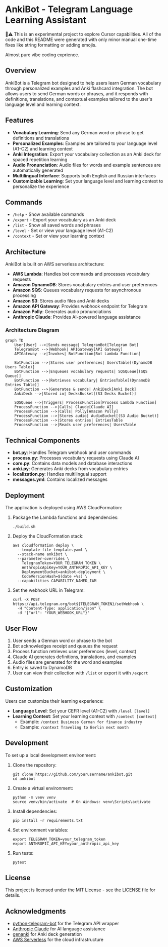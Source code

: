 # AnkiBot - Telegram Language Learning Assistant

🤖⚠️ This is an experimental project to explore Cursor capabilities. All of the code and this README were generated with only minor manual one-time fixes like string formatting or adding emojis.

Almost pure vibe coding exprience.

## Overview

AnkiBot is a Telegram bot designed to help users learn German vocabulary through personalized examples and Anki flashcard integration. The bot allows users to send German words or phrases, and it responds with definitions, translations, and contextual examples tailored to the user's language level and learning context.

## Features

- **Vocabulary Learning**: Send any German word or phrase to get definitions and translations
- **Personalized Examples**: Examples are tailored to your language level (A1-C2) and learning context
- **Anki Integration**: Export your vocabulary collection as an Anki deck for spaced repetition learning
- **Audio Pronunciation**: Audio files for words and example sentences are automatically generated
- **Multilingual Interface**: Supports both English and Russian interfaces
- **Customizable Learning**: Set your language level and learning context to personalize the experience

## Commands

- `/help` - Show available commands
- `/export` - Export your vocabulary as an Anki deck
- `/list` - Show all saved words and phrases
- `/level` - Set or view your language level (A1-C2)
- `/context` - Set or view your learning context

## Architecture

AnkiBot is built on AWS serverless architecture:

- **AWS Lambda**: Handles bot commands and processes vocabulary requests
- **Amazon DynamoDB**: Stores vocabulary entries and user preferences
- **Amazon SQS**: Queues vocabulary requests for asynchronous processing
- **Amazon S3**: Stores audio files and Anki decks
- **Amazon API Gateway**: Provides webhook endpoint for Telegram
- **Amazon Polly**: Generates audio pronunciations
- **Anthropic Claude**: Provides AI-powered language assistance

### Architecture Diagram

```mermaid
graph TD
    User[User] -->|Sends message| TelegramBot[Telegram Bot]
    TelegramBot -->|Webhook| APIGateway[API Gateway]
    APIGateway -->|Invokes| BotFunction[Bot Lambda Function]
    
    BotFunction -->|Stores user preferences| UsersTable[(DynamoDB Users Table)]
    BotFunction -->|Enqueues vocabulary requests| SQSQueue[(SQS Queue)]
    BotFunction -->|Retrieves vocabulary| EntriesTable[(DynamoDB Entries Table)]
    BotFunction -->|Generates & sends| AnkiDeck[Anki Deck]
    AnkiDeck -->|Stored in| DecksBucket[(S3 Decks Bucket)]
    
    SQSQueue -->|Triggers| ProcessFunction[Process Lambda Function]
    ProcessFunction -->|Calls| Claude[Claude AI]
    ProcessFunction -->|Calls| Polly[Amazon Polly]
    ProcessFunction -->|Stores audio| AudioBucket[(S3 Audio Bucket)]
    ProcessFunction -->|Stores entries| EntriesTable
    ProcessFunction -->|Reads user preferences| UsersTable
```

## Technical Components

- **bot.py**: Handles Telegram webhook and user commands
- **process.py**: Processes vocabulary requests using Claude AI
- **core.py**: Contains data models and database interactions
- **anki.py**: Generates Anki decks from vocabulary entries
- **localization.py**: Handles multilingual support
- **messages.yml**: Contains localized messages

## Deployment

The application is deployed using AWS CloudFormation:

1. Package the Lambda functions and dependencies:
   ```
   ./build.sh
   ```

2. Deploy the CloudFormation stack:
   ```
   aws cloudformation deploy \
     --template-file template.yaml \
     --stack-name ankibot \
     --parameter-overrides \
       TelegramToken=YOUR_TELEGRAM_TOKEN \
       AnthropicApiKey=YOUR_ANTHROPIC_API_KEY \
       DeploymentBucket=ankibot-deployment \
       CodeVersionHash=$(date +%s) \
     --capabilities CAPABILITY_NAMED_IAM
   ```

3. Set the webhook URL in Telegram:
   ```
   curl -X POST https://api.telegram.org/bot${TELEGRAM_TOKEN}/setWebhook \
     -H "Content-Type: application/json" \
     -d '{"url": "YOUR_WEBHOOK_URL"}'
   ```

## User Flow

1. User sends a German word or phrase to the bot
2. Bot acknowledges receipt and queues the request
3. Process function retrieves user preferences (level, context)
4. Claude AI generates definitions, translations, and examples
5. Audio files are generated for the word and examples
6. Entry is saved to DynamoDB
7. User can view their collection with `/list` or export it with `/export`

## Customization

Users can customize their learning experience:

- **Language Level**: Set your CEFR level (A1-C2) with `/level [level]`
- **Learning Context**: Set your learning context with `/context [context]`
  - Example: `/context Business German for finance industry`
  - Example: `/context Traveling to Berlin next month`

## Development

To set up a local development environment:

1. Clone the repository:
   ```
   git clone https://github.com/yourusername/ankibot.git
   cd ankibot
   ```

2. Create a virtual environment:
   ```
   python -m venv venv
   source venv/bin/activate  # On Windows: venv\Scripts\activate
   ```

3. Install dependencies:
   ```
   pip install -r requirements.txt
   ```

4. Set environment variables:
   ```
   export TELEGRAM_TOKEN=your_telegram_token
   export ANTHROPIC_API_KEY=your_anthropic_api_key
   ```

5. Run tests:
   ```
   pytest
   ```

## License

This project is licensed under the MIT License - see the LICENSE file for details.

## Acknowledgments

- [python-telegram-bot](https://github.com/python-telegram-bot/python-telegram-bot) for the Telegram API wrapper
- [Anthropic Claude](https://www.anthropic.com/claude) for AI language assistance
- [genanki](https://github.com/kerrickstaley/genanki) for Anki deck generation
- [AWS Serverless](https://aws.amazon.com/serverless/) for the cloud infrastructure
